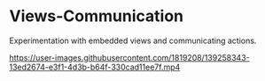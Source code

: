 # Views-Communication

Experimentation with embedded views and communicating actions.

https://user-images.githubusercontent.com/1819208/139258343-13ed2674-e3f1-4d3b-b64f-330cad11ee7f.mp4


